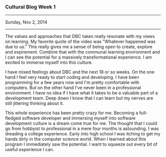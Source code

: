 ### Cultural Blog Week 1

---

Sunday, Nov 2, 2014

---

The values and approaches that DBC takes really resonate with my views on learning. My favorite quote of the video was "Whatever happened was due to us." This really gives me a sense of being open to create, explore and expirement. Combine that with the communal learning environment and I can see the potential for a massively transformational experience. I am excited to immerse myself into this culture.

I have mixed feelings about DBC and the next 18 or so weeks. On the one hand I feel very ready to start coding and developing. I have been programming for a few years now and I'm pretty comfortable with computers. But on the other hand I've never been in a professional environment. I have no idea if I have what it takes to be a valuable part of a development team. Deep down I know that I can learn but my nerves are still jittering thinking about it.

This whole experience has been pretty crazy for me. Becoming a full-fledged software developer and immersing myself into software development culture is a dream come true for me. The thought that I could go from hobbyist to professional in a mere four months is astounding. I was dreading a college experience. Early into high school I was itching to get my hands dirty in the computer science world. When I learned about this program I immediately saw the potential. I want to squeeze out every bit of useful experience I can.